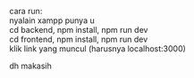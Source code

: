 cara run:  
nyalain xampp punya u  
cd backend, npm install, npm run dev   
cd frontend, npm install, npm run dev  
klik link yang muncul (harusnya localhost:3000)  

dh makasih  